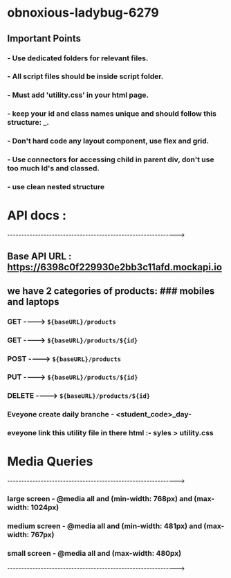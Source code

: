 # obnoxious-ladybug-6279

## Important Points
 ### - Use dedicated folders for relevant files.
 ### - All script files should be inside script folder.
 ### - Must add 'utility.css' in your html page. 
 ### - keep your id and class names unique and should follow this structure: <working area>_<working component>.
 ### - Don't hard code any layout component,  use flex and grid.
 ### - Use connectors for accessing child in parent div, don't use too much Id's and classed. 
 ### - use clean nested structure

# API docs : 
------------------------------------------------------------->
## Base API URL : https://6398c0f229930e2bb3c11afd.mockapi.io
## we have 2 categories of products: ### mobiles and laptops
### GET ---->  `${baseURL}/products`
### GET ---->  `${baseURL}/products/${id}`
### POST ---->  `${baseURL}/products`
### PUT ---->  `${baseURL}/products/${id}`
### DELETE ---->  `${baseURL}/products/${id}`
### Eveyone create daily branche - <student_code>_day-<day number>
### eveyone link this utility file in there html :- syles > utility.css

# Media Queries
------------------------------------------------------------->
 ### large screen - @media all and (min-width: 768px) and (max-width: 1024px) 
 ### medium screen - @media all and (min-width: 481px) and (max-width: 767px)   
 ### small screen - @media all and (max-width: 480px) 
------------------------------------------------------------->
